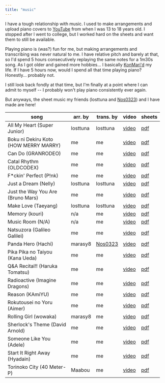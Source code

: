 ```yaml
---
title: "music"
---
```


I have a tough relationship with music. I used to make arrangements and upload piano covers to [YouTube](https://www.youtube.com/chris3169512) from when I was 13 to 18 years old. I stopped after I went to college, but I worked hard on the sheets and want them to still be available.

Playing piano is (was?) fun for me, but making arrangements and transcribing was never natural to me. I have relative pitch and barely at that, so I'd spend 5 hours consecutively replaying the same notes for a 1m30s song. As I got older and gained more hobbies... I basically [KonMari'd](https://konmari.com/about-the-konmari-method/) my life. If I have 5 hours now, would I spend all that time playing piano? Honestly... probably not.

I still look back fondly at that time, but I'm finally at a point where I can admit to myself --  I probably won't play piano consistently ever again.

But anyways, the sheet music my friends (losttuna and [Nos0323](https://youtube.com/nos0323)) and I have made are here!

|song|arr. by|trans. by|video|sheets|
|---|---|---|---|---|
|All My Heart (Super Junior)|losttuna|losttuna|[video](https://www.youtube.com/watch?v=f7FxPUyu2Sw)|[pdf](https://cloudup.com/iydn7CToLpB)|
Boku ni Dekiru Koto (HOW MERRY MARRY)|me|me|[video](https://www.youtube.com/watch?v=EuXVUqK3qKU)|[pdf](https://cloudup.com/iVzWokLoBwb)|
|Can Do (GRANRODEO)|me|me|[video](https://www.youtube.com/watch?v=9KIMGCBUMHg)|[pdf](https://cloudup.com/i41B08ni9px)
|Catal Rhythm (OLDCODEX)|me|me|[video](https://www.youtube.com/watch?v=nlfuH4n7twQ)|[pdf](https://cloudup.com/iFxV1a0nrnW)
|F*ckin\' Perfect (P!nk)|me|me|[video](https://www.youtube.com/watch?v=LqO6iVQtos8)|[pdf](https://cloudup.com/i7yz8LXiXMD)
|Just a Dream (Nelly)|losttuna|losttuna|[video](https://www.youtube.com/watch?v=SCkrQzGBqEo)|[pdf](https://cloudup.com/i57yjPAzDr2)
|Just the Way You Are (Bruno Mars)|me|me|[video](https://www.youtube.com/watch?v=hnr9nKWg9so)|[pdf](https://cloudup.com/iPhi2wG72ao)|
|Make Love (Taeyang)|losttuna|losttuna|[video](https://www.youtube.com/watch?v=leUn3bpnk0Q)|[pdf](https://cloudup.com/iQ6Ioib_zRs)
|Memory (kouri)|n/a|me|[video](https://www.youtube.com/watch?v=zXdrswF656c)|[pdf](https://cloudup.com/iSOADaKO09J)
|Music Room (N/A)|n/a|me|[video](https://www.youtube.com/watch?v=2IfcHjjqlms)|[pdf](https://cloudup.com/i1v6Zw00s-Z)
|Natsuzora (Galileo Galilei)|me|me|[video](https://www.youtube.com/watch?v=uuStFpXvCaA)|[pdf](https://cloudup.com/iw1uJf0ltfV)
|Panda Hero (Hachi)|marasy8|[Nos0323](https://youtube.com/nos0323)|[video](https://www.youtube.com/watch?v=kocDzwjA6-I)|[pdf](https://cloudup.com/if7c1AxlMCY)
|Pika Pika no Taiyou (Kana Ueda)|me|me|[video](https://www.youtube.com/watch?v=ETu519nZcIA)|[pdf](https://cloudup.com/iv0XizrORZt)
|Q&A Recital!! (Haruka Tomatsu)|me|me|[video](https://www.youtube.com/watch?v=aLRGhvORqUA)|[pdf](https://cloudup.com/iUIsWntCi0t)
|Radioactive (Imagine Dragons)|me|me|[video](https://www.youtube.com/watch?v=kH0oV5ALHVE)|[pdf](https://cloudup.com/iEjX418TMO5)
|Reason (KAmiYU)|me|me|[video](https://www.youtube.com/watch?v=goe3OoG_8Nw)|[pdf](https://cloudup.com/iH_REXq9-Th)
|Rokutousei no Yoru (Aimer)|me|me|[video](https://www.youtube.com/watch?v=pLx_0wyPUfo)|[pdf](https://cloudup.com/iH3vl9-p6nt)
|Rolling Girl (wowaka)|marasy8|me|[video](https://www.youtube.com/watch?v=lfo6e9_rWVo)|[pdf](https://cloudup.com/iyV9M0HX0dS)
|Sherlock's Theme (David Arnold)|me|me|[video](https://www.youtube.com/watch?v=swQJ2zcXWZM)|[pdf](https://cloudup.com/iWDDGIJGmWZ)
|Someone Like You (Adele)|me|me|[video](https://www.youtube.com/watch?v=y8b4_kGuj7k)|[pdf](https://cloudup.com/i4jQchH_GQL)
|Start It Right Away (Hyadain)|me|me|[video](https://www.youtube.com/watch?v=GqR6bK_gFyg)|[pdf](https://cloudup.com/iL49wI2YtYj)
|Torinoko City (40 Meter-P)|Maabou|me|[video](https://www.youtube.com/watch?v=XkeHXADgTsc)|[pdf](https://cloudup.com/iDvy1FWumLb)

